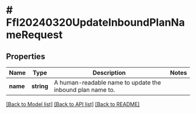 # # FfI20240320UpdateInboundPlanNameRequest

## Properties

Name | Type | Description | Notes
------------ | ------------- | ------------- | -------------
**name** | **string** | A human-readable name to update the inbound plan name to. |

[[Back to Model list]](../../README.md#models) [[Back to API list]](../../README.md#endpoints) [[Back to README]](../../README.md)
